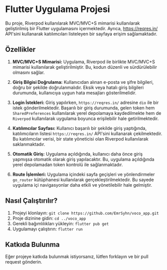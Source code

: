 # Flutter Uygulama Projesi

Bu proje, Riverpod kullanılarak MVC/MVC+S mimarisi kullanılarak geliştirilmiş bir Flutter uygulamasını içermektedir. Ayrıca, https://reqres.in/ API'sini kullanarak katılımcıları listeleyen bir sayfaya erişim sağlamaktadır.

## Özellikler

1. **MVC/MVC+S Mimarisi:** Uygulama, Riverpod ile birlikte MVC/MVC+S mimarisi kullanılarak geliştirilmiştir. Bu, kodun düzenli ve sürdürülebilir olmasını sağlar.

2. **Giriş Bilgisi Doğrulama:** Kullanıcıdan alınan e-posta ve şifre bilgileri, doğru bir şekilde doğrulanmalıdır. Eksik veya hatalı giriş bilgileri durumunda, kullanıcıya uygun hata mesajları gösterilmelidir.

3. **Login İstekleri:** Giriş yapılırken, `https://reqres.in/` adresine `dio` ile  bir istek gönderilmektedir. Başarılı bir giriş durumunda, gelen token hem `SharedPreferences` kullanılarak yerel depolamaya kaydedilmekte hem de `Riverpod` kullanılarak uygulama boyunca erişilebilir hale getirilmektedir.

4. **Katılımcılar Sayfası:** Kullanıcı başarılı bir şekilde giriş yaptığında, katılımcıların listesi `https://reqres.in/` API'sini kullanarak çekilmektedir. Bu katılımcılar verisi, bir state yöneticisi olan Riverpod kullanılarak saklanmaktadır.

5. **Otomatik Giriş:** Uygulama açıldığında, kullanıcı daha önce giriş yapmışsa otomatik olarak giriş yapılacaktır. Bu, uygulama açıldığında yerel depolamadan token kontrolü ile sağlanmaktadır.

6. **Route İşlemleri:** Uygulama içindeki sayfa geçişleri ve yönlendirmeler `go_router` kütüphanesi kullanılarak gerçekleştirilmektedir. Bu sayede uygulama içi navigasyonlar daha etkili ve yönetilebilir hale gelmiştir.

## Nasıl Çalıştırılır?

1. Projeyi klonlayın: `git clone https://github.com/EmrSyhn/voco_app.git`
2. Proje dizinine gidin: `cd ../voco_app`
3. Gerekli bağımlılıkları yükleyin: `flutter pub get`
4. Uygulamayı çalıştırın: `flutter run`

## Katkıda Bulunma

Eğer projeye katkıda bulunmak istiyorsanız, lütfen forklayın ve bir pull request gönderin.
